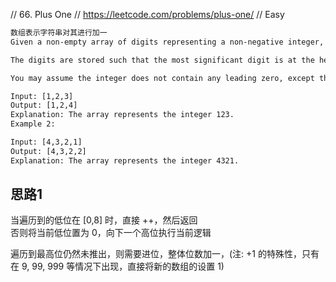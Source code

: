 // 66. Plus One
    // https://leetcode.com/problems/plus-one/
// Easy

```html
数组表示字符串对其进行加一
Given a non-empty array of digits representing a non-negative integer, plus one to the integer.

The digits are stored such that the most significant digit is at the head of the list, and each element in the array contain a single digit.

You may assume the integer does not contain any leading zero, except the number 0 itself.

Input: [1,2,3]
Output: [1,2,4]
Explanation: The array represents the integer 123.
Example 2:

Input: [4,3,2,1]
Output: [4,3,2,2]
Explanation: The array represents the integer 4321.
```
 
 ## 思路1
 当遍历到的低位在 [0,8] 时，直接 ++，然后返回  
 否则将当前低位置为 0，向下一个高位执行当前逻辑  
 
 遍历到最高位仍然未推出，则需要进位，整体位数加一，(注: +1 的特殊性，只有在 9, 99, 999 等情况下出现，直接将新的数组的设置 1)
 